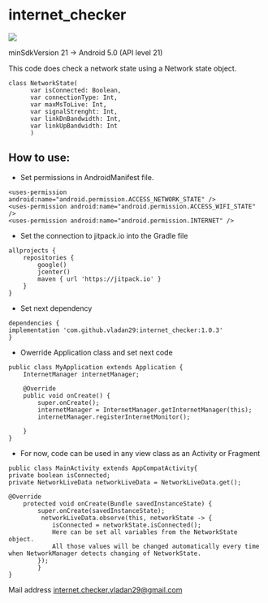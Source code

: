 # internet_checker

[![](https://jitpack.io/v/vladan29/internet_checker.svg)](https://jitpack.io/#vladan29/internet_checker)

minSdkVersion 21 -> Android 5.0 (API level 21)

This code does check a network state using a Network state object.

~~~
class NetworkState(
      var isConnected: Boolean,
      var connectionType: Int,
      var maxMsToLive: Int,
      var signalStrenght: Int,
      var linkDnBandwidth: Int,
      var linkUpBandwidth: Int
      )
~~~
## How to use:

* Set permissions in AndroidManifest file.

~~~
<uses-permission android:name="android.permission.ACCESS_NETWORK_STATE" />
<uses-permission android:name="android.permission.ACCESS_WIFI_STATE" />
<uses-permission android:name="android.permission.INTERNET" />
~~~

* Set the connection to jitpack.io into the Gradle file

~~~
allprojects {
    repositories {
        google()
        jcenter()
        maven { url 'https://jitpack.io' }
    }
}
~~~

* Set next dependency
~~~
dependencies {
implementation 'com.github.vladan29:internet_checker:1.0.3'
}
~~~
* Owerride Application class and set next code

~~~
public class MyApplication extends Application {
    InternetManager internetManager;
   
    @Override
    public void onCreate() {
        super.onCreate();
        internetManager = InternetManager.getInternetManager(this);
        internetManager.registerInternetMonitor();

    }
}
~~~
* For now, code can be used in any view class as an Activity or Fragment

~~~
public class MainActivity extends AppCompatActivity{
private boolean isConnected;
private NetworkLiveData networkLiveData = NetworkLiveData.get();

@Override
    protected void onCreate(Bundle savedInstanceState) {
        super.onCreate(savedInstanceState);
         networkLiveData.observe(this, networkState -> {
            isConnected = networkState.isConnected();
            Here can be set all variables from the NetworkState object.
            All those values will be changed automatically every time when NetworkManager detects changing of NetworkState.
        });
        }
}
~~~

Mail address internet.checker.vladan29@gmail.com
